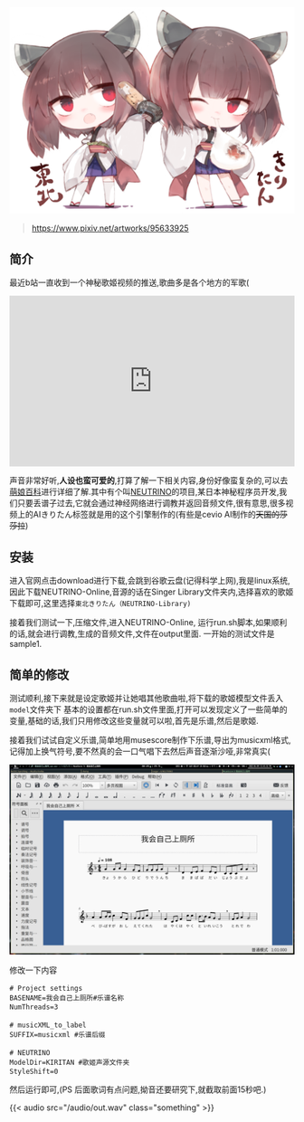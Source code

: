 ![ 95633925 ](/img/kiritann/bg.png)

> https://www.pixiv.net/artworks/95633925

## 简介

最近b站一直收到一个神秘歌姬视频的推送,歌曲多是各个地方的军歌(

<div style="position: relative; padding: 30% 45%;">
<iframe style="position: absolute; width: 100%; height: 100%; left: 0; top: 0;" src="https://player.bilibili.com/player.html?aid=937743992&bvid=BV1eT4y1e7S6&cid=562925051&page=1&high_quality=1" scrolling="no" border="0" frameborder="no" framespacing="0" allowfullscreen="true"> </iframe>
</div>


声音非常好听,**人设也蛮可爱的**,打算了解一下相关内容,身份好像蛮复杂的,可以去[萌娘百科]()进行详细了解.其中有个叫[NEUTRINO](https://zh.moegirl.org.cn/NEUTRINO)的项目,某日本神秘程序员开发,我们只要丢谱子过去,它就会通过神经网络进行调教并返回音频文件,很有意思,很多视频上的AIきりたん标签就是用的这个引擎制作的(有些是cevio AI制作的~~天国的莎莎拉~~)

## 安装

进入官网点击download进行下载,会跳到谷歌云盘(记得科学上网),我是linux系统,因此下载NEUTRINO-Online,音源的话在Singer Library文件夹内,选择喜欢的歌姬下载即可,这里选择`東北きりたん（NEUTRINO-Library)`

接着我们测试一下,压缩文件,进入NEUTRINO-Online, 运行run.sh脚本,如果顺利的话,就会进行调教,生成的音频文件,文件在output里面. 一开始的测试文件是sample1.

## 简单的修改

测试顺利,接下来就是设定歌姬并让她唱其他歌曲啦,将下载的歌姬模型文件丢入`model`文件夹下
基本的设置都在run.sh文件里面,打开可以发现定义了一些简单的变量,基础的话,我们只用修改这些变量就可以啦,首先是乐谱,然后是歌姬.

接着我们试试自定义乐谱,简单地用musescore制作下乐谱,导出为musicxml格式, 记得加上换气符号,要不然真的会一口气唱下去然后声音逐渐沙哑,非常真实(

![image-20220409124541099](/img/kiritann/image-20220409124541099.png)

修改一下内容

```shell
# Project settings
BASENAME=我会自己上厕所#乐谱名称
NumThreads=3

# musicXML_to_label
SUFFIX=musicxml #乐谱后缀

# NEUTRINO
ModelDir=KIRITAN #歌姬声源文件夹
StyleShift=0
```

然后运行即可,(PS 后面歌词有点问题,拗音还要研究下,就截取前面15秒吧.)

{{< audio src="/audio/out.wav" class="something" >}}